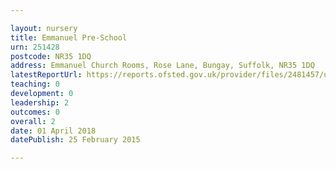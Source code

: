 ```yaml
---

layout: nursery
title: Emmanuel Pre-School
urn: 251428
postcode: NR35 1DQ
address: Emmanuel Church Rooms, Rose Lane, Bungay, Suffolk, NR35 1DQ
latestReportUrl: https://reports.ofsted.gov.uk/provider/files/2481457/urn/251428.pdf
teaching: 0
development: 0
leadership: 2
outcomes: 0
overall: 2
date: 01 April 2018 
datePublish: 25 February 2015

---
```

